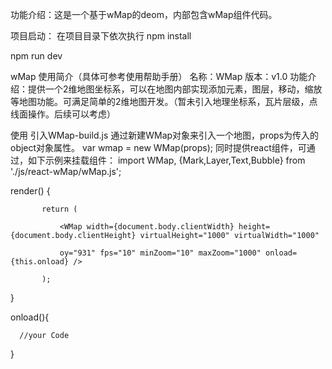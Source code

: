 
功能介绍：这是一个基于wMap的deom，内部包含wMap组件代码。



项目启动：
在项目目录下依次执行
 npm install
 
 npm run dev




wMap 使用简介（具体可参考使用帮助手册）
 名称：WMap
 版本：v1.0
 功能介绍：提供一个2维地图坐标系，可以在地图内部实现添加元素，图层，移动，缩放等地图功能。可满足简单的2维地图开发。（暂未引入地理坐标系，瓦片层级，点线面操作。后续可以考虑）


使用
   引入WMap-build.js 通过新建WMap对象来引入一个地图，props为传入的object对象属性。
   var wmap = new WMap(props);
   同时提供react组件，可通过，如下示例来挂载组件：
   import WMap, {Mark,Layer,Text,Bubble} from './js/react-wMap/wMap.js';
   
   render() {
   
           return (
           
               <WMap width={document.body.clientWidth} height={document.body.clientHeight} virtualHeight="1000" virtualWidth="1000" 
               
               oy="931" fps="10" minZoom="10" maxZoom="1000" onload={this.onload} />
               
           );
           
   }
   
   onload(){
   
      //your Code
      
   }

 
